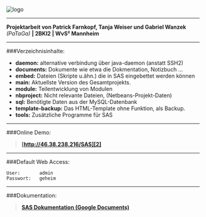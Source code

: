 ![logo]

---

**Projektarbeit von Patrick Farnkopf, Tanja Weiser und Gabriel Wanzek** *(PaTaGa)* **| 2BKI2 | WvS² Mannheim**

---


###Verzeichnisinhalte:

* **daemon:** alternative verbindung über java-daemon (anstatt SSH2)
* **documents:** Dokumente wie etwa die Dokmentation, Notizbuch ...
* **embed:** Dateien (Skripte u.ähn.) die in SAS eingebettet werden können
* **main:** Aktuellste Version des Gesamtprojekts.
* **module:** Teilentwicklung von Modulen
* **nbproject:** Nicht relevante Dateien, (Netbeans-Projekt-Daten)
* **sql:** Benötigte Daten aus der MySQL-Datenbank
* **template-backup:** Das HTML-Template ohne Funktion, als Backup.
* **tools:** Zusätzliche Programme für SAS
           
---
###Online Demo:

> **[http://46.38.238.216/SAS][2]**

------
###Default Web Access:
~~~
User:		admin
Passwort:	geheim
~~~
           
---
###Dokumentation:

> **[SAS Dokumentation (Google Documents)][1]**

[1]: http://goo.gl/dTrur
[2]: http://46.38.238.216/SAS
[logo]: http://mangopix.de/local_images/sas-logo.png


